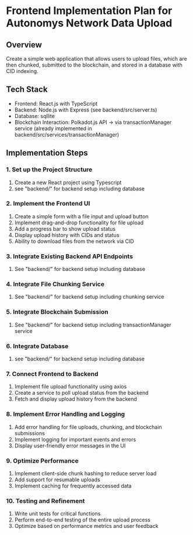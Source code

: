 # Frontend Implementation Plan for Autonomys Network Data Upload

## Overview

Create a simple web application that allows users to upload files, which are then chunked, submitted to the blockchain, and stored in a database with CID indexing.

## Tech Stack

-   Frontend: React.js with TypeScript
-   Backend: Node.js with Express (see backend/src/server.ts)
-   Database: sqllite
-   Blockchain Interaction: Polkadot.js API -> via transactionManager service (already implemented in backend/src/services/transactionManager)

## Implementation Steps

### 1. Set up the Project Structure

1. Create a new React project using Typescript
2. see "backend/" for backend setup including database

### 2. Implement the Frontend UI

1. Create a simple form with a file input and upload button
2. Implement drag-and-drop functionality for file upload
3. Add a progress bar to show upload status
4. Display upload history with CIDs and status
5. Ability to download files from the network via CID

### 3. Integrate Existing Backend API Endpoints

1. See "backend/" for backend setup including database

### 4. Integrate File Chunking Service

1. See "backend/" for backend setup including chunking service

### 5. Integrate Blockchain Submission

1. See "backend/" for backend setup including transactionManager service

### 6. Integrate Database

1. see "backend/" for backend setup including database

### 7. Connect Frontend to Backend

1. Implement file upload functionality using axios
2. Create a service to poll upload status from the backend
3. Fetch and display upload history from the backend

### 8. Implement Error Handling and Logging

1. Add error handling for file uploads, chunking, and blockchain submissions
2. Implement logging for important events and errors
3. Display user-friendly error messages in the UI

### 9. Optimize Performance

1. Implement client-side chunk hashing to reduce server load
2. Add support for resumable uploads
3. Implement caching for frequently accessed data

### 10. Testing and Refinement

1. Write unit tests for critical functions
2. Perform end-to-end testing of the entire upload process
3. Optimize based on performance metrics and user feedback
